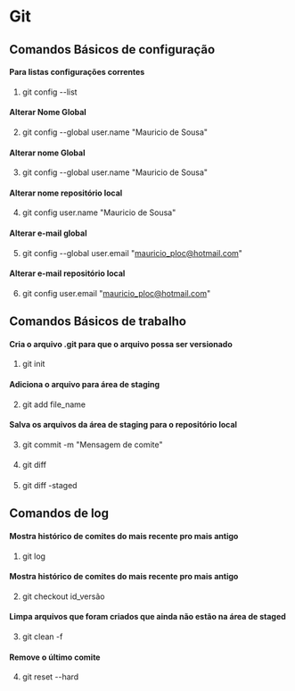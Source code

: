 # Git

## Comandos Básicos de configuração

#### Para listas configurações correntes
1. git config --list 

#### Alterar Nome Global
2. git config --global user.name "Mauricio de Sousa"

#### Alterar nome Global
3. git config --global user.name "Mauricio de Sousa"

#### Alterar nome repositório local
4. git config  user.name "Mauricio de Sousa"

#### Alterar e-mail  global
5.  git config --global user.email "mauricio_ploc@hotmail.com"

#### Alterar e-mail repositório local
6.  git config  user.email "mauricio_ploc@hotmail.com"


## Comandos Básicos de trabalho

#### Cria o arquivo .git para que o arquivo possa ser versionado
1. git init  

#### Adiciona o arquivo para área de staging
2. git add file_name

#### Salva os arquivos da área de staging para o repositório local
3. git commit -m "Mensagem de comite"

#### 
4. git diff

#### 
5.  git diff -staged


## Comandos de log


#### Mostra histórico de  comites do mais recente pro mais antigo
1.  git log

#### Mostra histórico de  comites do mais recente pro mais antigo
2. git checkout id_versão

#### Limpa arquivos que foram criados que ainda não estão na área de staged
3. git clean -f

#### Remove o último comite
4. git reset --hard